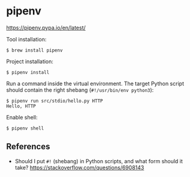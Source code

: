 # pipenv

<https://pipenv.pypa.io/en/latest/>

Tool installation:

```
$ brew install pipenv
```

Project installation:

```
$ pipenv install
```

Run a command inside the virtual environment. The target Python script should
contain the right shebang (`#!/usr/bin/env python3`):

```
$ pipenv run src/stdio/hello.py HTTP
Hello, HTTP
```

Enable shell:

```
$ pipenv shell
```

## References

- Should I put `#!` (shebang) in Python scripts, and what form should it take?
  <https://stackoverflow.com/questions/6908143>
